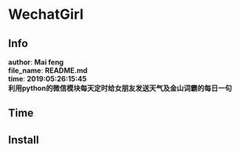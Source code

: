 # WechatGirl

## Info
 **__author__**: **Mai feng** </br>
 **__file_name__**: **README.md** </br>
 **__time__**: **2019:05:26:15:45** </br>
 **利用python的微信模块每天定时给女朋友发送天气及金山词霸的每日一句**


 ## Time





 ## Install




